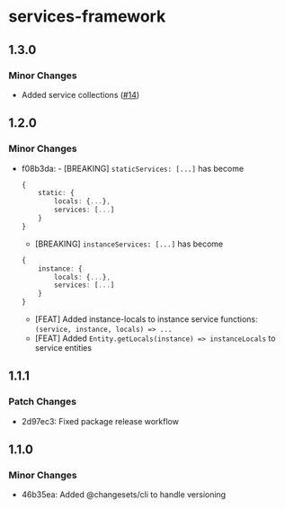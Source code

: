 # services-framework

## 1.3.0

### Minor Changes

- Added service collections ([#14](https://github.com/Refzlund/services-framework/pull/14))

## 1.2.0

### Minor Changes

- f08b3da: - [BREAKING] `staticServices: [...]` has become

  ```ts
  {
      static: {
          locals: {...},
          services: [...]
      }
  }
  ```

  - [BREAKING] `instanceServices: [...]` has become

  ```ts
  {
      instance: {
          locals: {...},
          services: [...]
      }
  }
  ```

  - [FEAT] Added instance-locals to instance service functions: `(service, instance, locals) => ...`
  - [FEAT] Added `Entity.getLocals(instance) => instanceLocals` to service entities

## 1.1.1

### Patch Changes

- 2d97ec3: Fixed package release workflow

## 1.1.0

### Minor Changes

- 46b35ea: Added @changesets/cli to handle versioning
